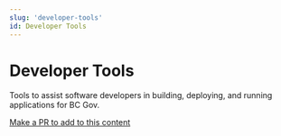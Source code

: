 ```yaml
---
slug: 'developer-tools'
id: Developer Tools
---
```

# Developer Tools

Tools to assist software developers in building, deploying, and running applications for BC Gov.

[Make a PR to add to this content](https://github.com/bcgov/devhub-app-web/blob/master/web/topics/developer-tools.md)
